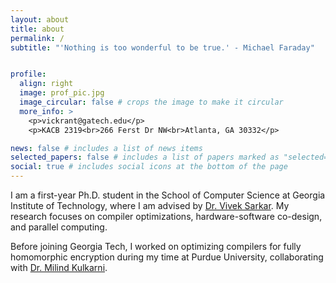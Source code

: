 ```yaml
---
layout: about
title: about
permalink: /
subtitle: "'Nothing is too wonderful to be true.' - Michael Faraday"


profile:
  align: right
  image: prof_pic.jpg
  image_circular: false # crops the image to make it circular
  more_info: >
    <p>vickrant@gatech.edu</p>
    <p>KACB 2319<br>266 Ferst Dr NW<br>Atlanta, GA 30332</p>

news: false # includes a list of news items
selected_papers: false # includes a list of papers marked as "selected={true}"
social: true # includes social icons at the bottom of the page
---
```


I am a first-year Ph.D. student in the School of Computer Science at Georgia Institute of Technology, where I am advised by [Dr. Vivek Sarkar](https://vsarkar.cc.gatech.edu). My research focuses on compiler optimizations, hardware-software co-design, and parallel computing. 

Before joining Georgia Tech, I worked on optimizing compilers for fully homomorphic encryption during my time at Purdue University, collaborating with [Dr. Milind Kulkarni](https://engineering.purdue.edu/~milind/).
